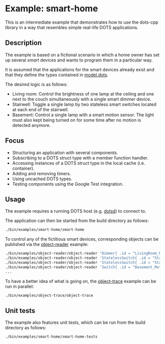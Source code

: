 # Example: smart-home

This is an intermediate example that demonstrates how to use the dots-cpp library in a way that resembles simple real-life DOTS applications.

## Description

The example is based on a fictional scenario in which a home owner has set up several *smart* devices and wants to program them in a particular way.

It is assumed that the applications for the smart devices already exist and that they define the types contained in [model.dots](./src/model.dots).

The desired logic is as follows:

* Living room: Control the brightness of one lamp at the ceiling and one next to the couch simultaneously with a single smart dimmer device.
* Stairwell: Toggle a single lamp by two stateless smart switches located at each end of the stairwell.
* Basement: Control a single lamp with a smart motion sensor. The light must also kept being turned on for some time after no motion is detected anymore.

## Focus

* Structuring an application with several components.
* Subscribing to a DOTS struct type with a member function handler.
* Accessing instances of a DOTS struct type in the local cache (i.e. container).
* Adding and removing timers.
* Using uncached DOTS types.
* Testing components using the Google Test integration.

## Usage

The example requires a running DOTS host (e.g. [dotsd](../../dotsd)) to connect to.

The application can then be started from the build directory as follows:

```sh
./bin/examples/smart-home/smart-home
```

To control any of the fictitious smart devices, corresponding objects can be published via the [object-reader](../object-reader) example:

```sh
./bin/examples/object-reader/object-reader 'Dimmer{ .id = "LivingRoom_MasterDimmer", .brightness = 42 }'
./bin/examples/object-reader/object-reader 'StatelessSwitch{ .id = "Stairwell_LowerSwitch" }'
./bin/examples/object-reader/object-reader 'StatelessSwitch{ .id = "Stairwell_UpperSwitch" }'
./bin/examples/object-reader/object-reader 'Switch{ .id = "Basement_MotionSwitch", .enabled = true }'
...
```

To have a better idea of what is going on, the [object-trace](../object-trace) example can be run in parallel:

```sh
./bin/examples/object-trace/object-trace
```

## Unit tests

The example also features unit tests, which can be run from the build directory as follows:

```
./bin/examples/smart-home/smart-home-tests
```
